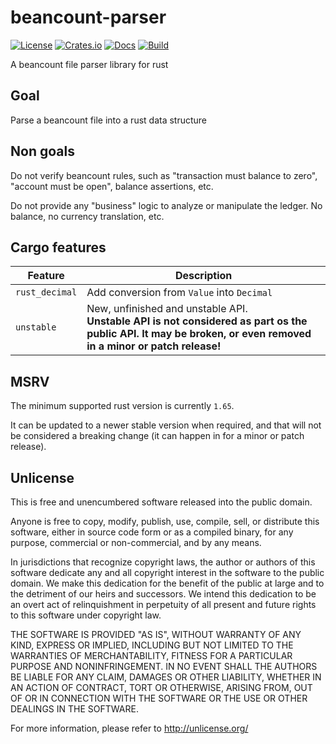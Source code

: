 # beancount-parser

[![License](https://img.shields.io/badge/license-Unlicense%20OR%20MIT-green)](#License)
[![Crates.io](https://img.shields.io/crates/v/beancount-parser)](https://crates.io/crates/beancount-parser)
[![Docs](https://docs.rs/beancount-parser/badge.svg)](https://docs.rs/beancount-parser)
[![Build](https://img.shields.io/github/workflow/status/jcornaz/beancount-parser/verify)](https://github.com/jcornaz/beancount-parser/actions/workflows/verify.yml)

A beancount file parser library for rust

## Goal

Parse a beancount file into a rust data structure

## Non goals

Do not verify beancount rules, such as "transaction must balance to zero", "account must be open", balance assertions, etc.

Do not provide any "business" logic to analyze or manipulate the ledger. No balance, no currency translation, etc.

## Cargo features

| Feature        | Description                                                                          |
|----------------|--------------------------------------------------------------------------------------|
| `rust_decimal` | Add conversion from `Value` into `Decimal`                                           |
| `unstable`     | New, unfinished and unstable API. <br /> **Unstable API is not considered as part os the public API. It may be broken, or even removed in a minor or patch release!** |

## MSRV

The minimum supported rust version is currently `1.65`.

It can be updated to a newer stable version when required, and that will not be considered a breaking change (it can happen in for a minor or patch release).


## Unlicense

This is free and unencumbered software released into the public domain.

Anyone is free to copy, modify, publish, use, compile, sell, or
distribute this software, either in source code form or as a compiled
binary, for any purpose, commercial or non-commercial, and by any
means.

In jurisdictions that recognize copyright laws, the author or authors
of this software dedicate any and all copyright interest in the
software to the public domain. We make this dedication for the benefit
of the public at large and to the detriment of our heirs and
successors. We intend this dedication to be an overt act of
relinquishment in perpetuity of all present and future rights to this
software under copyright law.

THE SOFTWARE IS PROVIDED "AS IS", WITHOUT WARRANTY OF ANY KIND,
EXPRESS OR IMPLIED, INCLUDING BUT NOT LIMITED TO THE WARRANTIES OF
MERCHANTABILITY, FITNESS FOR A PARTICULAR PURPOSE AND NONINFRINGEMENT.
IN NO EVENT SHALL THE AUTHORS BE LIABLE FOR ANY CLAIM, DAMAGES OR
OTHER LIABILITY, WHETHER IN AN ACTION OF CONTRACT, TORT OR OTHERWISE,
ARISING FROM, OUT OF OR IN CONNECTION WITH THE SOFTWARE OR THE USE OR
OTHER DEALINGS IN THE SOFTWARE.

For more information, please refer to <http://unlicense.org/>
